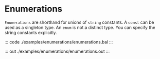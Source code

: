 # Enumerations

`Enumerations` are shorthand for unions of `string` constants. A `const` can be used as a singleton type.
An `enum` is not a distinct type. You can specify the string constants explicitly.

::: code ./examples/enumerations/enumerations.bal :::

::: out ./examples/enumerations/enumerations.out :::